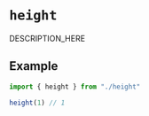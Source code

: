 # `height`

DESCRIPTION_HERE

## Example

```ts
import { height } from "./height"

height(1) // 1
```
